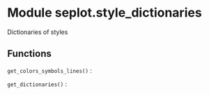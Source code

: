 Module seplot.style_dictionaries
================================
Dictionaries of styles

Functions
---------

    
`get_colors_symbols_lines()`
:   

    
`get_dictionaries()`
: